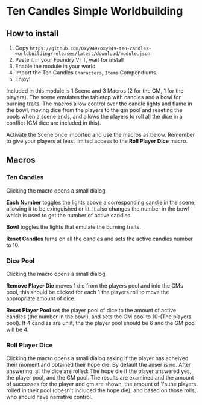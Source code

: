 # Ten Candles Simple Worldbuilding

## How to install 
1. Copy `https://github.com/Oxy949/oxy949-ten-candles-worldbuilding/releases/latest/download/module.json` 
2. Paste it in your Foundry VTT, wait for install
3. Enable the module in your world
4. Import the Ten Candles `Characters`, `Items` Compendiums.
5. Enjoy!

Included in this module is 1 Scene and 3 Macros (2 for the GM, 1 for the players).  The scene emulates the tabletop with candles and a bowl for burning traits. The macros allow control over the candle lights and flame in the bowl, moving dice from the players to the gm pool and reseting the pools when a scene ends, and allows the players to roll all the dice in a conflict (GM dice are included in this).

Activate the Scene once imported and use the macros as below.  Remember to give your players at least limited access to the **Roll Player Dice** macro.

## Macros
### Ten Candles
Clicking the macro opens a small dialog.

**Each Number** toggles the lights above a corresponding candle in the scene, allowing it to be exinguished or lit. It also changes the number in the bowl which is used to get the number of active candles.

**Bowl** toggles the lights that emulate the burning traits.

**Reset Candles** turns on all the candles and sets the active candles number to 10.

 

### Dice Pool
Clicking the macro opens a small dialog.

**Remove Player Die** moves 1 die from the players pool and into the GMs pool, this should be clicked for each 1 the players roll to move the appropriate amount of dice.

**Reset Player Pool** set the player pool of dice to the amount of active candles (the number in the bowl), and sets the GM pool to 10-(The players pool).  If 4 candles are unlit, the the player pool should be 6 and the GM pool will be 4.

 

### Roll Player Dice
Clicking the macro opens a small dialog asking if the player has acheived their moment and obtained their hope die. By default the anser is no.  After answering, all the dice are rolled: The hope die if the player answered yes, the player pool, and the GM pool.  The results are examined and the amount of successes for the player and gm are shown, the amount of 1's the players rolled in their pool (doesn't included the hope die), and based on those rolls, who should have narrative control.

 
